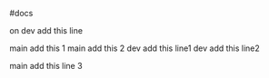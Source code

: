 #docs

on dev add this line


main add this 1
main add this 2
dev add this line1
dev add this line2

main add this line 3